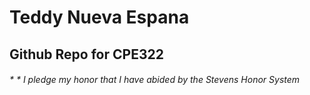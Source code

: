 # Teddy Nueva Espana
## Github Repo for CPE322
###### * * I pledge my honor that I have abided by the Stevens Honor System
